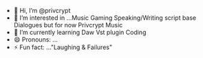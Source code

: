 - 👋 Hi, I’m @privcrypt
- 👀 I’m interested in ...Music Gaming Speaking/Writing script base Dialogues but for now Privcrypt Music
- 🌱 I’m currently learning Daw Vst plugin Coding
- 😄 Pronouns: ...
- ⚡ Fun fact: ..."Laughing & Failures"

<!---
privcrypt/privcrypt is a ✨ special ✨ repository because its `README.md` (this file) appears on your GitHub profile.
You can click the Preview link to take a look at your changes.
--->
